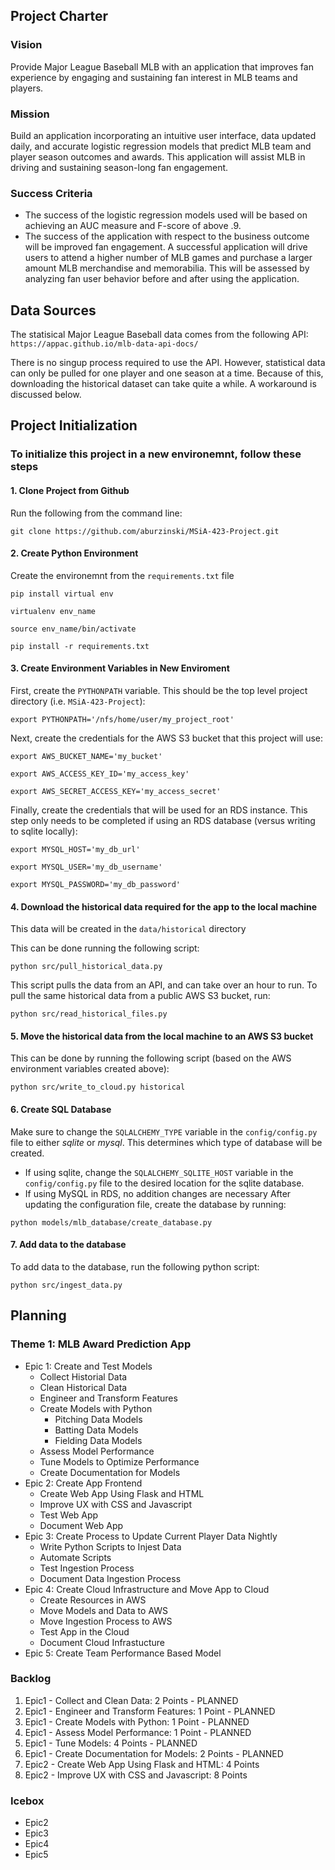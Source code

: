 ## Project Charter
### Vision
Provide Major League Baseball MLB with an application that improves fan experience by engaging and sustaining fan interest in MLB teams and players.
### Mission
Build an application incorporating an intuitive user interface, data updated daily, and accurate logistic regression models that predict MLB team and player season outcomes and awards.  This application will assist MLB in driving and sustaining season-long fan engagement. 
### Success Criteria
- The success of the logistic regression models used will be based on achieving an AUC measure and F-score of above .9.
- The success of the application with respect to the business outcome will be improved fan engagement.  A successful application will drive users to attend a higher number of MLB games and purchase a larger amount MLB merchandise and memorabilia.  This will be assessed by analyzing fan user behavior before and after using the application.


## Data Sources
The statisical Major League Baseball data comes from the following API:
`https://appac.github.io/mlb-data-api-docs/`

There is no singup process required to use the API.  However, statistical data can only be pulled for one player and one season at a time.  Because of this, downloading the historical dataset can take quite a while.  A workaround is discussed below.

## Project Initialization
### To initialize this project in a new environemnt, follow these steps

#### 1. Clone Project from Github
Run the following from the command line:

`git clone https://github.com/aburzinski/MSiA-423-Project.git`

#### 2. Create Python Environment
Create the environemnt from the `requirements.txt` file

```
pip install virtual env

virtualenv env_name

source env_name/bin/activate

pip install -r requirements.txt
```

#### 3. Create Environment Variables in New Enviroment
First, create the `PYTHONPATH` variable.  This should be the top level project directory (i.e. `MSiA-423-Project`):

```
export PYTHONPATH='/nfs/home/user/my_project_root'
```

Next, create the credentials for the AWS S3 bucket that this project will use:

```
export AWS_BUCKET_NAME='my_bucket'

export AWS_ACCESS_KEY_ID='my_access_key'

export AWS_SECRET_ACCESS_KEY='my_access_secret'
```

Finally, create the credentials that will be used for an RDS instance.  This step only needs to be completed if using an RDS database (versus writing to sqlite locally):

```
export MYSQL_HOST='my_db_url'

export MYSQL_USER='my_db_username'

export MYSQL_PASSWORD='my_db_password'
```

#### 4. Download the historical data required for the app to the local machine
This data will be created in the `data/historical` directory

This can be done running the following script:

`python src/pull_historical_data.py`

This script pulls the data from an API, and can take over an hour to run.  To pull the same historical data from a public AWS S3 bucket, run:

`python src/read_historical_files.py`

#### 5. Move the historical data from the local machine to an AWS S3 bucket
This can be done by running the following script (based on the AWS environment variables created above):

`python src/write_to_cloud.py historical`

#### 6. Create SQL Database
Make sure to change the `SQLALCHEMY_TYPE` variable in the `config/config.py` file to either _sqlite_ or _mysql_.  This determines which type of database will be created.
  - If using sqlite, change the `SQLALCHEMY_SQLITE_HOST` variable in the `config/config.py` file to the desired location for the sqlite database.
  - If using MySQL in RDS, no addition changes are necessary
After updating the configuration file, create the database by running:

`python models/mlb_database/create_database.py`

#### 7. Add data to the database
To add data to the database, run the following python script:

`python src/ingest_data.py`


## Planning
### Theme 1: MLB Award Prediction App
- Epic 1: Create and Test Models
  - Collect Historial Data
  - Clean Historical Data
  - Engineer and Transform Features
  - Create Models with Python
    - Pitching Data Models
    - Batting Data Models
    - Fielding Data Models
  - Assess Model Performance
  - Tune Models to Optimize Performance
  - Create Documentation for Models
- Epic 2: Create App Frontend
  - Create Web App Using Flask and HTML
  - Improve UX with CSS and Javascript
  - Test Web App
  - Document Web App
- Epic 3: Create Process to Update Current Player Data Nightly
  - Write Python Scripts to Injest Data
  - Automate Scripts
  - Test Ingestion Process
  - Document Data Ingestion Process
- Epic 4: Create Cloud Infrastructure and Move App to Cloud
  - Create Resources in AWS
  - Move Models and Data to AWS
  - Move Ingestion Process to AWS
  - Test App in the Cloud
  - Document Cloud Infrastucture
- Epic 5: Create Team Performance Based Model

### Backlog
1. Epic1 - Collect and Clean Data: 2 Points - PLANNED
2. Epic1 - Engineer and Transform Features: 1 Point - PLANNED
3. Epic1 - Create Models with Python: 1 Point - PLANNED
4. Epic1 - Assess Model Performance: 1 Point - PLANNED
5. Epic1 - Tune Models: 4 Points - PLANNED
6. Epic1 - Create Documentation for Models: 2 Points - PLANNED
7. Epic2 - Create Web App Using Flask and HTML: 4 Points
8. Epic2 - Improve UX with CSS and Javascript: 8 Points

### Icebox
- Epic2
- Epic3
- Epic4
- Epic5
